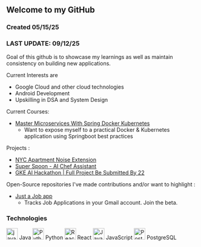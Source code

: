## Welcome to my GitHub

### Created 05/15/25
### LAST UPDATE: 09/12/25

Goal of this github is to showcase my learnings as well as maintain consistency on building new applications.

Current Interests are
- Google Cloud and other cloud technologies
- Android Development
- Upskilling in DSA and System Design

Current Courses:
- [Master Microservices With Spring Docker Kubernetes](https://www.udemy.com/course/master-microservices-with-spring-docker-kubernetes/)
  - Want to expose myself to a practical Docker & Kubernetes application using Springboot best practices

Projects :
- [NYC Apartment Noise Extension](https://github.com/okimin/apt-noise-extension)
- [Super Spoon - AI Chef Assistant](https://github.com/Code-Voyagers-ODSC/code-voyagers)
- [GKE AI Hackathon | Full Project Be Submitted By 22](https://github.com/okimin/bank-of-anthos) 

Open-Source repositories I've made contributions and/or want to highlight :
- [Just a Job app](https://github.com/just-a-job-app/jobseeker-analytics)
  - Tracks Job Applications in your Gmail account. Join the beta.

### Technologies
<img src="https://cdn.jsdelivr.net/gh/devicons/devicon/icons/java/java-original.svg" alt="java" width="30"/> Java
<img src="https://cdn.jsdelivr.net/gh/devicons/devicon/icons/python/python-original.svg" alt="Python" width="30"/> Python
<img src="https://cdn.jsdelivr.net/gh/devicons/devicon/icons/react/react-original.svg" alt="React" width="30"/> React
<img src="https://cdn.jsdelivr.net/gh/devicons/devicon/icons/javascript/javascript-original.svg" alt="JavaScript" width="30"/> JavaScript
<img src="https://cdn.jsdelivr.net/gh/devicons/devicon/icons/postgresql/postgresql-original.svg" alt="PostgreSQL" width="30"/> PostgreSQL
<!--
**okimin/okimin** is a ✨ _special_ ✨ repository because its `README.md` (this file) appears on your GitHub profile.

Here are some ideas to get you started:

- 🔭 I’m currently working on ...
- 🌱 I’m currently learning ...
- 👯 I’m looking to collaborate on ...
- 🤔 I’m looking for help with ...
- 💬 Ask me about ...
- 📫 How to reach me: ...
- 😄 Pronouns: ...
- ⚡ Fun fact: ...
-->
